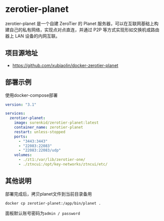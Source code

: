 # zerotier-planet
zerotier-planet 是一个自建 ZeroTier 的 Planet 服务器，可以在互联网基础上构建自己的私有网络，实现点对点直连，并通过 P2P 等方式实现形如交换机或路由器上 LAN 设备的内网互联。

## 项目源地址
- https://github.com/xubiaolin/docker-zerotier-planet

## 部署示例
使用docker-compose部署
```yaml
version: "3.1"

services:
  zerotier-planet:
    image: surenkid/zerotier-planet:latest
    container_name: zerotier-planet
    restart: unless-stopped
    ports:
      - "3443:3443"
      - "22083:22083"
      - "22083:22083/udp"
    volumes:
      - ./zt1:/var/lib/zerotier-one/
      - ./ztncui:/opt/key-networks/ztncui/etc/
```

## 其他说明
部署完成后，拷贝planet文件到当前目录备用
```
docker cp zerotier-planet:/app/bin/planet .
```
面板默认账号密码为`admin / password`
